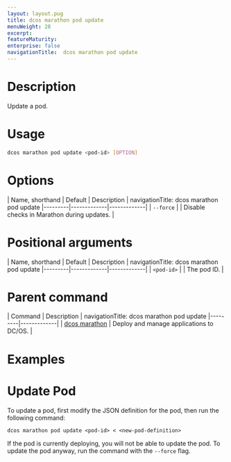 ```yaml
---
layout: layout.pug
title: dcos marathon pod update
menuWeight: 28
excerpt:
featureMaturity:
enterprise: false
navigationTitle:  dcos marathon pod update
---
```


<!-- This source repo for this topic is https://github.com/dcos/dcos-docs -->


# Description
Update a pod.

# Usage

```bash
dcos marathon pod update <pod-id> [OPTION]
```

# Options

| Name, shorthand | Default | Description |
navigationTitle:  dcos marathon pod update
|---------|-------------|-------------|
| `--force`   |             | Disable checks in Marathon during updates. |

# Positional arguments

| Name, shorthand | Default | Description |
navigationTitle:  dcos marathon pod update
|---------|-------------|-------------|
| `<pod-id>`   |             | The pod ID. |

# Parent command

| Command | Description |
navigationTitle:  dcos marathon pod update
|---------|-------------|
| [dcos marathon](/docs/1.9/cli/command-reference/dcos-marathon/) | Deploy and manage applications to DC/OS. |

# Examples

# Update Pod
To update a pod, first modify the JSON definition for the pod, then run the following command: 

```
dcos marathon pod update <pod-id> < <new-pod-definition>
```

If the pod is currently deploying, you will not be able to update the pod. To update the pod anyway, run the command with the `--force` flag.
